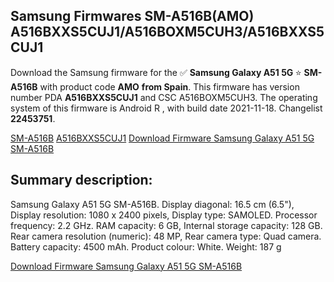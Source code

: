<h2>Samsung Firmwares SM-A516B(AMO) A516BXXS5CUJ1/A516BOXM5CUH3/A516BXXS5CUJ1</h2>
Download the Samsung firmware for the ✅ <strong>Samsung Galaxy A51 5G </strong> ⭐ <strong>SM-A516B</strong> with product code <strong>AMO</strong> <strong> from Spain</strong>. This firmware has version number PDA <strong>A516BXXS5CUJ1</strong> and CSC A516BOXM5CUH3. The operating system of this firmware is Android R , with build date 2021-11-18. Changelist <strong>22453751</strong>.


[SM-A516B](https://samfirm.shop/samsung/model/SM-A516B)
[A516BXXS5CUJ1](https://samfirm.shop/samsung/pda/A516BXXS5CUJ1)
[Download Firmware Samsung Galaxy A51 5G SM-A516B](https://samfirm.shop/samsung/firmware/474922)
<h2>Summary description:</h2>
<p>Samsung Galaxy A51 5G SM-A516B. Display diagonal: 16.5 cm (6.5"), Display resolution: 1080 x 2400 pixels, Display type: SAMOLED. Processor frequency: 2.2 GHz. RAM capacity: 6 GB, Internal storage capacity: 128 GB. Rear camera resolution (numeric): 48 MP, Rear camera type: Quad camera. Battery capacity: 4500 mAh. Product colour: White. Weight: 187 g</p>


[Download Firmware Samsung Galaxy A51 5G SM-A516B](https://samfirm.shop/samsung/firmware/474922)

